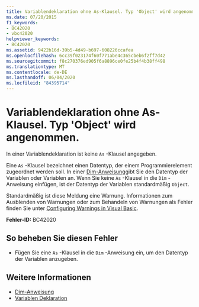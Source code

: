 ```yaml
---
title: Variablendeklaration ohne As-Klausel. Typ 'Object' wird angenommen.
ms.date: 07/20/2015
f1_keywords:
- BC42020
- vbc42020
helpviewer_keywords:
- BC42020
ms.assetid: 9422b16d-39b5-4d49-b697-608226ccafea
ms.openlocfilehash: 6cc39f023174f60f771abe4c365cbeb6f2ff7d42
ms.sourcegitcommit: f8c270376ed905f6a8896ce0fe25b4f4b38ff498
ms.translationtype: MT
ms.contentlocale: de-DE
ms.lasthandoff: 06/04/2020
ms.locfileid: "84395714"
---
```

# <a name="variable-declaration-without-an-as-clause-type-of-object-assumed"></a>Variablendeklaration ohne As-Klausel. Typ 'Object' wird angenommen.
In einer Variablendeklaration ist keine `As` -Klausel angegeben.  
  
 Eine `As` -Klausel bezeichnet einen Datentyp, der einem Programmierelement zugeordnet werden soll. In einer [Dim-Anweisung](../language-reference/statements/dim-statement.md)gibt Sie den Datentyp der Variablen oder Variablen an. Wenn Sie keine `As` -Klausel in die `Dim` -Anweisung einfügen, ist der Datentyp der Variablen standardmäßig `Object`.  
  
 Standardmäßig ist diese Meldung eine Warnung. Informationen zum Ausblenden von Warnungen oder zum Behandeln von Warnungen als Fehler finden Sie unter [Configuring Warnings in Visual Basic](/visualstudio/ide/configuring-warnings-in-visual-basic).  
  
 **Fehler-ID:** BC42020  
  
## <a name="to-correct-this-error"></a>So beheben Sie diesen Fehler  
  
- Fügen Sie eine `As` -Klausel in die `Dim` -Anweisung ein, um den Datentyp der Variablen anzugeben.  
  
## <a name="see-also"></a>Weitere Informationen

- [Dim-Anweisung](../language-reference/statements/dim-statement.md)
- [Variablen Deklaration](../programming-guide/language-features/variables/variable-declaration.md)
